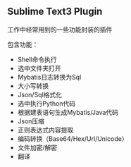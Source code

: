 ## Sublime Text3 Plugin

工作中经常用到的一些功能封装的插件

包含功能：

+ Shell命令执行
+ 选中文件夹打开
+ Mybatis日志转换为Sql
+ 大小写转换
+ Json/Sql格式化
+ 选中执行Python代码
+ 根据建表语句生成Mybatis/Java代码
+ Json压缩
+ 正则表达式内容提取
+ 编码转换（Base64/Hex/Url/Unicode）
+ 文件加密/解密
+ 翻译
